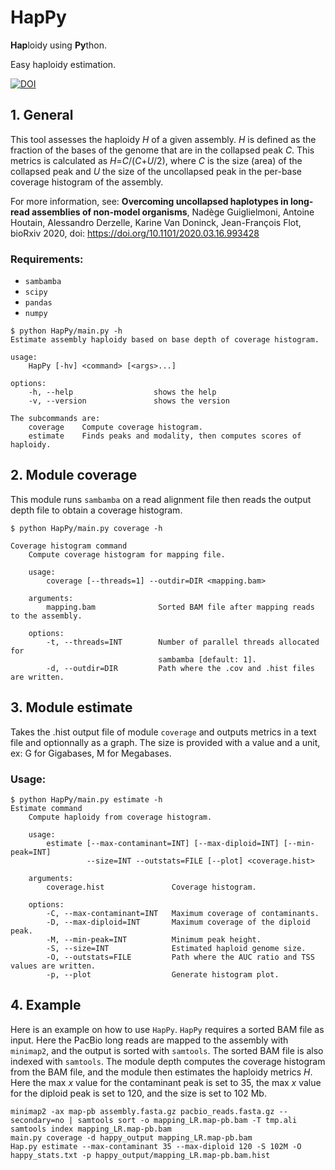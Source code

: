 # HapPy
**Hap**loidy using **Py**thon.

Easy haploidy estimation.

[![DOI](https://zenodo.org/badge/299235590.svg)](https://zenodo.org/badge/latestdoi/299235590)

## 1. General
This tool assesses the haploidy *H* of a given assembly.
*H* is defined as the fraction of the bases of the genome that are in the collapsed peak *C*. This metrics is calculated as *H*=*C*/(*C*+*U*/2), where *C* is the size (area) of the collapsed peak and *U* the size of the uncollapsed peak in the per-base coverage histogram of the assembly.

For more information, see:
  **Overcoming uncollapsed haplotypes in long-read assemblies of non-model organisms**, 
  Nadège Guiglielmoni, Antoine Houtain, Alessandro Derzelle, Karine Van Doninck, Jean-François Flot,
  bioRxiv 2020, doi: https://doi.org/10.1101/2020.03.16.993428 

### Requirements: 

- `sambamba`
- `scipy`
- `pandas`
- `numpy`

```
$ python HapPy/main.py -h
Estimate assembly haploidy based on base depth of coverage histogram.

usage:
    HapPy [-hv] <command> [<args>...]

options:
    -h, --help                  shows the help
    -v, --version               shows the version

The subcommands are:
    coverage    Compute coverage histogram.
    estimate    Finds peaks and modality, then computes scores of haploidy.
```

## 2. Module coverage
This module runs `sambamba` on a read alignment file then reads the output depth file to obtain a coverage histogram.

```
$ python HapPy/main.py coverage -h

Coverage histogram command
    Compute coverage histogram for mapping file.

    usage:
        coverage [--threads=1] --outdir=DIR <mapping.bam>
        
    arguments:
        mapping.bam              Sorted BAM file after mapping reads to the assembly.
        
    options:
        -t, --threads=INT        Number of parallel threads allocated for 
                                 sambamba [default: 1].
        -d, --outdir=DIR         Path where the .cov and .hist files are written.
```

## 3. Module estimate
Takes the .hist output file of module `coverage` and outputs metrics in a text file and optionnally as a graph. The size is provided with a value and a unit, ex: G for Gigabases, M for Megabases.

### Usage:
```
$ python HapPy/main.py estimate -h 
Estimate command
    Compute haploidy from coverage histogram.

    usage:
        estimate [--max-contaminant=INT] [--max-diploid=INT] [--min-peak=INT] 
                 --size=INT --outstats=FILE [--plot] <coverage.hist>
        
    arguments:
        coverage.hist               Coverage histogram.
        
    options:
        -C, --max-contaminant=INT   Maximum coverage of contaminants.
        -D, --max-diploid=INT       Maximum coverage of the diploid peak.
        -M, --min-peak=INT          Minimum peak height.
        -S, --size=INT              Estimated haploid genome size.
        -O, --outstats=FILE         Path where the AUC ratio and TSS values are written.
        -p, --plot                  Generate histogram plot.
```

## 4. Example

Here is an example on how to use `HapPy`. `HapPy` requires a sorted BAM file as input. Here the PacBio long reads are mapped to the assembly with `minimap2`, and the output is sorted with `samtools`. The sorted BAM file is also indexed with `samtools`. The module depth computes the coverage histogram from the BAM file, and the module then estimates the haploidy metrics *H*. Here the max *x* value for the contaminant peak is set to 35, the max *x* value for the diploid peak is set to 120, and the size is set to 102 Mb.

```
minimap2 -ax map-pb assembly.fasta.gz pacbio_reads.fasta.gz --secondary=no | samtools sort -o mapping_LR.map-pb.bam -T tmp.ali
samtools index mapping_LR.map-pb.bam
main.py coverage -d happy_output mapping_LR.map-pb.bam 
Hap.py estimate --max-contaminant 35 --max-diploid 120 -S 102M -O happy_stats.txt -p happy_output/mapping_LR.map-pb.bam.hist
```
